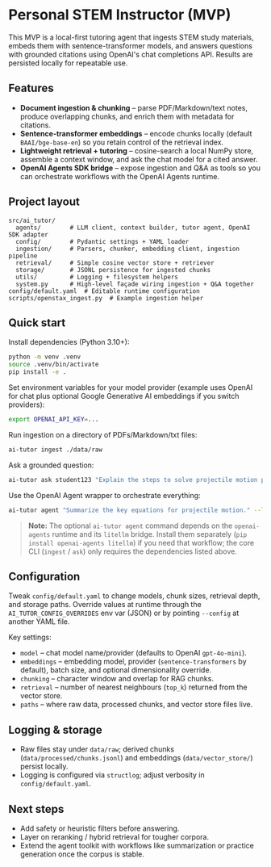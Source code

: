 # Personal STEM Instructor (MVP)

This MVP is a local-first tutoring agent that ingests STEM study materials, embeds them with sentence-transformer models, and answers questions with grounded citations using OpenAI's chat completions API. Results are persisted locally for repeatable use.

## Features

- **Document ingestion & chunking** – parse PDF/Markdown/text notes, produce overlapping chunks, and enrich them with metadata for citations.
- **Sentence-transformer embeddings** – encode chunks locally (default `BAAI/bge-base-en`) so you retain control of the retrieval index.
- **Lightweight retrieval + tutoring** – cosine-search a local NumPy store, assemble a context window, and ask the chat model for a cited answer.
- **OpenAI Agents SDK bridge** – expose ingestion and Q&A as tools so you can orchestrate workflows with the OpenAI Agents runtime.

## Project layout

```
src/ai_tutor/
  agents/        # LLM client, context builder, tutor agent, OpenAI SDK adapter
  config/        # Pydantic settings + YAML loader
  ingestion/     # Parsers, chunker, embedding client, ingestion pipeline
  retrieval/     # Simple cosine vector store + retriever
  storage/       # JSONL persistence for ingested chunks
  utils/         # Logging + filesystem helpers
  system.py      # High-level façade wiring ingestion + Q&A together
config/default.yaml  # Editable runtime configuration
scripts/openstax_ingest.py  # Example ingestion helper
```

## Quick start

Install dependencies (Python 3.10+):

```bash
python -m venv .venv
source .venv/bin/activate
pip install -e .
```

Set environment variables for your model provider (example uses OpenAI for chat plus optional Google Generative AI embeddings if you switch providers):

```bash
export OPENAI_API_KEY=...
```

Run ingestion on a directory of PDFs/Markdown/txt files:

```bash
ai-tutor ingest ./data/raw
```

Ask a grounded question:

```bash
ai-tutor ask student123 "Explain the steps to solve projectile motion problems."
```

Use the OpenAI Agent wrapper to orchestrate everything:

```bash
ai-tutor agent "Summarize the key equations for projectile motion." --learner-id student123
```

> **Note:** The optional `ai-tutor agent` command depends on the `openai-agents` runtime and its `litellm` bridge. Install them separately (`pip install openai-agents litellm`) if you need that workflow; the core CLI (`ingest` / `ask`) only requires the dependencies listed above.

## Configuration

Tweak `config/default.yaml` to change models, chunk sizes, retrieval depth, and storage paths. Override values at runtime through the `AI_TUTOR_CONFIG_OVERRIDES` env var (JSON) or by pointing `--config` at another YAML file.

Key settings:

- `model` – chat model name/provider (defaults to OpenAI `gpt-4o-mini`).
- `embeddings` – embedding model, provider (`sentence-transformers` by default), batch size, and optional dimensionality override.
- `chunking` – character window and overlap for RAG chunks.
- `retrieval` – number of nearest neighbours (`top_k`) returned from the vector store.
- `paths` – where raw data, processed chunks, and vector store files live.

## Logging & storage

- Raw files stay under `data/raw`; derived chunks (`data/processed/chunks.jsonl`) and embeddings (`data/vector_store/`) persist locally.
- Logging is configured via `structlog`; adjust verbosity in `config/default.yaml`.

## Next steps

- Add safety or heuristic filters before answering.
- Layer on reranking / hybrid retrieval for tougher corpora.
- Extend the agent toolkit with workflows like summarization or practice generation once the corpus is stable.
